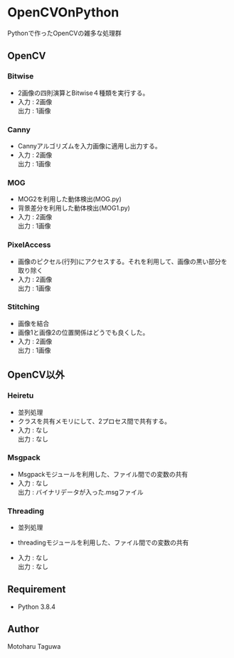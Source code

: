 # OpenCVOnPython
Pythonで作ったOpenCVの雑多な処理群

## OpenCV
### Bitwise
- 2画像の四則演算とBitwise４種類を実行する。  
- 入力 : 2画像  
出力 : 1画像  

### Canny
- Cannyアルゴリズムを入力画像に適用し出力する。  
- 入力 : 2画像  
出力 : 1画像  

### MOG
- MOG2を利用した動体検出(MOG.py)
- 背景差分を利用した動体検出(MOG1.py)  
- 入力 : 2画像  
出力 : 1画像

### PixelAccess
- 画像のピクセル(行列)にアクセスする。それを利用して、画像の黒い部分を取り除く  
- 入力 : 2画像  
出力 : 1画像  


### Stitching
- 画像を結合
- 画像1と画像2の位置関係はどうでも良くした。  
- 入力 : 2画像  
出力 : 1画像  

## OpenCV以外
### Heiretu
- 並列処理
- クラスを共有メモリにして、2プロセス間で共有する。
- 入力 : なし  
出力 : なし

### Msgpack
- Msgpackモジュールを利用した、ファイル間での変数の共有
- 入力 : なし  
出力 : バイナリデータが入った.msgファイル

### Threading
- 並列処理
- threadingモジュールを利用した、ファイル間での変数の共有

- 入力 : なし  
出力 : なし 

## Requirement
* Python 3.8.4
## Author
Motoharu Taguwa
